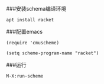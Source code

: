 ###安装schema编译环境
```shell
apt install racket
```

###配置emacs
```elisp
(require 'cmuscheme)

(setq scheme-program-name "racket")
```

###运行
```text
M-X:run-scheme
```
